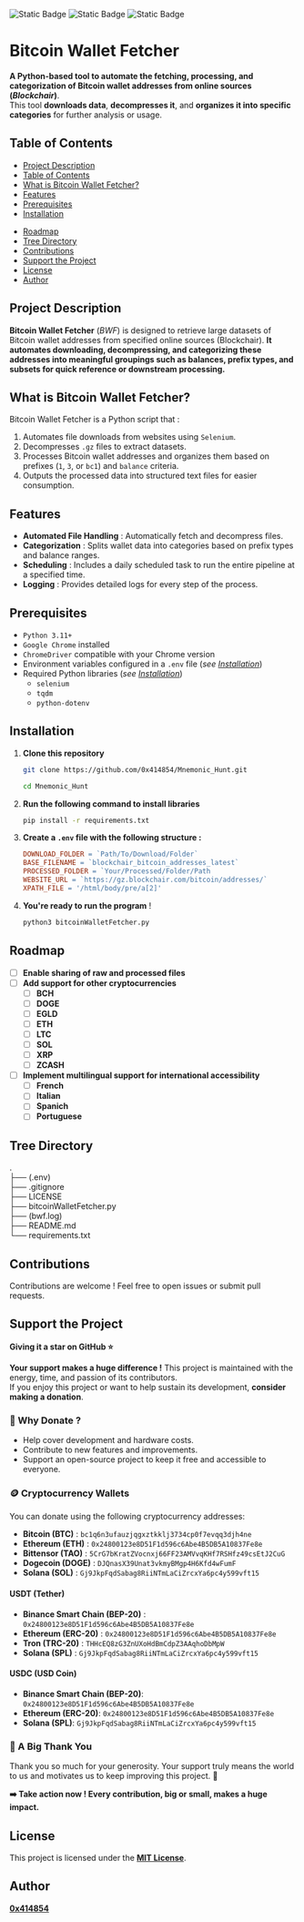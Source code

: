 ![Static Badge](https://img.shields.io/badge/python-%233776ab?logo=python&logoColor=white) ![Static Badge](https://img.shields.io/badge/MIT%20License-grey) ![Static Badge](https://img.shields.io/badge/bitcoin-%23ff9900?logo=bitcoin&logoColor=white)

# **Bitcoin Wallet Fetcher**

**A Python-based tool to automate the fetching, processing, and categorization of Bitcoin wallet addresses from online sources (_Blockchair_)**.<br>This tool **downloads data**, **decompresses it**, and **organizes it into specific categories** for further analysis or usage.

## Table of Contents

- [Project Description](#project-description)
- [Table of Contents](#table-of-contents)
- [What is Bitcoin Wallet Fetcher?](#what-is-bitcoin-wallet-fetcher)
- [Features](#features)
- [Prerequisites](#prerequisites)
- [Installation](#installation)
<!-- - [Usage](#usage)
- [Security and Ethics](#🔐-security-and-ethics)
- [Benchmarks](#benchmarks) -->
- [Roadmap](#roadmap)
- [Tree Directory](#tree-directory)
- [Contributions](#contributions)
- [Support the Project](#support-the-project)
- [License](#license)
- [Author](#author)

## Project Description

**Bitcoin Wallet Fetcher** (_BWF_) is designed to retrieve large datasets of Bitcoin wallet addresses from specified online sources (Blockchair). **It automates downloading, decompressing, and categorizing these addresses into meaningful groupings such as balances, prefix types, and subsets for quick reference or downstream processing.**

## What is Bitcoin Wallet Fetcher?

Bitcoin Wallet Fetcher is a Python script that :

1. Automates file downloads from websites using `Selenium`.
2. Decompresses `.gz` files to extract datasets.
3. Processes Bitcoin wallet addresses and organizes them based on prefixes (`1`, `3`, or `bc1`) and `balance` criteria.
4. Outputs the processed data into structured text files for easier consumption.

## Features

- **Automated File Handling** : Automatically fetch and decompress files.
- **Categorization** : Splits wallet data into categories based on prefix types and balance ranges.
- **Scheduling** : Includes a daily scheduled task to run the entire pipeline at a specified time.
- **Logging** : Provides detailed logs for every step of the process.

## Prerequisites

- `Python 3.11+`
- `Google Chrome` installed
- `ChromeDriver` compatible with your Chrome version
- Environment variables configured in a `.env` file (_see [Installation](#installation)_)
- Required Python libraries (_see [Installation](#installation)_)
  - `selenium`
  - `tqdm`
  - `python-dotenv`

## Installation

1. **Clone this repository**

   ```bash
   git clone https://github.com/0x414854/Mnemonic_Hunt.git
   ```

   ```bash
   cd Mnemonic_Hunt

   ```

2. **Run the following command to install libraries**

   ```bash
   pip install -r requirements.txt
   ```

3. **Create a `.env` file with the following structure :**

   ```makefile
   DOWNLOAD_FOLDER = `Path/To/Download/Folder`
   BASE_FILENAME = `blockchair_bitcoin_addresses_latest`
   PROCESSED_FOLDER = `Your/Processed/Folder/Path
   WEBSITE_URL = `https://gz.blockchair.com/bitcoin/addresses/`
   XPATH_FILE = '/html/body/pre/a[2]'
   ```

4. **You're ready to run the program** !

   ```bash
   python3 bitcoinWalletFetcher.py
   ```

## **Roadmap**

- [ ] **Enable sharing of raw and processed files**
- [ ] **Add support for other cryptocurrencies**
  - [ ] **BCH**
  - [ ] **DOGE**
  - [ ] **EGLD**
  - [ ] **ETH**
  - [ ] **LTC**
  - [ ] **SOL**
  - [ ] **XRP**
  - [ ] **ZCASH**
- [ ] **Implement multilingual support for international accessibility**
  - [ ] **French**
  - [ ] **Italian**
  - [ ] **Spanich**
  - [ ] **Portuguese**

## **Tree Directory**

.
<br>├── (.env)
<br>├── .gitignore
<br>├── LICENSE
<br>├── bitcoinWalletFetcher.py
<br>├── (bwf.log)
<br>├── README.md
<br>└── requirements.txt

## **Contributions**

Contributions are welcome ! Feel free to open issues or submit pull requests.

## **Support the Project**

**Giving it a star on GitHub ⭐**

**Your support makes a huge difference !** This project is maintained with the energy, time, and passion of its contributors.
<br>If you enjoy this project or want to help sustain its development, **consider making a donation**.

### 🫶 Why Donate ?

- Help cover development and hardware costs.
- Contribute to new features and improvements.
- Support an open-source project to keep it free and accessible to everyone.

### 🪙 Cryptocurrency Wallets

You can donate using the following cryptocurrency addresses:

- **Bitcoin (BTC)** : `bc1q6n3ufauzjqgxztkklj3734cp0f7evqq3djh4ne`
- **Ethereum (ETH)** : `0x24800123e8D51F1d596c6Abe4B5DB5A10837Fe8e`
- **Bittensor (TAO)** : `5CrG7bKratZVocnxj66FF23AMVvqKHf7RSHfz49csEtJ2CuG`
- **Dogecoin (DOGE)** : `DJQnasX39Unat3vkmyBMgp4H6Kfd4wFumF`
- **Solana (SOL)** : `Gj9JkpFqdSabag8RiiNTmLaCiZrcxYa6pc4y599vft15`

#### **USDT (Tether)**

- **Binance Smart Chain (BEP-20)** : `0x24800123e8D51F1d596c6Abe4B5DB5A10837Fe8e`
- **Ethereum (ERC-20)** : `0x24800123e8D51F1d596c6Abe4B5DB5A10837Fe8e`
- **Tron (TRC-20)** : `THHcEQ8zG3ZnUXoHdBmCdpZ3AAqhoDbMpW`
- **Solana (SPL)** : `Gj9JkpFqdSabag8RiiNTmLaCiZrcxYa6pc4y599vft15`

#### **USDC (USD Coin)**

- **Binance Smart Chain (BEP-20)**: `0x24800123e8D51F1d596c6Abe4B5DB5A10837Fe8e`
- **Ethereum (ERC-20)**: `0x24800123e8D51F1d596c6Abe4B5DB5A10837Fe8e`
- **Solana (SPL)**: `Gj9JkpFqdSabag8RiiNTmLaCiZrcxYa6pc4y599vft15`

### 💬 A Big Thank You

Thank you so much for your generosity. Your support truly means the world to us and motivates us to keep improving this project. 🙏

**➡️ Take action now ! Every contribution, big or small, makes a huge impact.**

## **License**

This project is licensed under the **[MIT License](https://github.com/0x414854/Satoshi_Hunter/blob/main/LICENSE)**.

## **Author**

[**0x414854**](https://github.com/0x414854)
